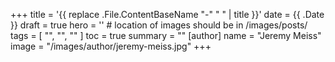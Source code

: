 +++
title = '{{ replace .File.ContentBaseName "-" " " | title }}'
date = {{ .Date }}
draft = true
hero = '' # location of images should be in /images/posts/
tags = [ "", "", "" ]
toc = true
summary = ""
[author]
    name = "Jeremy Meiss"
    image = "/images/author/jeremy-meiss.jpg"
+++

